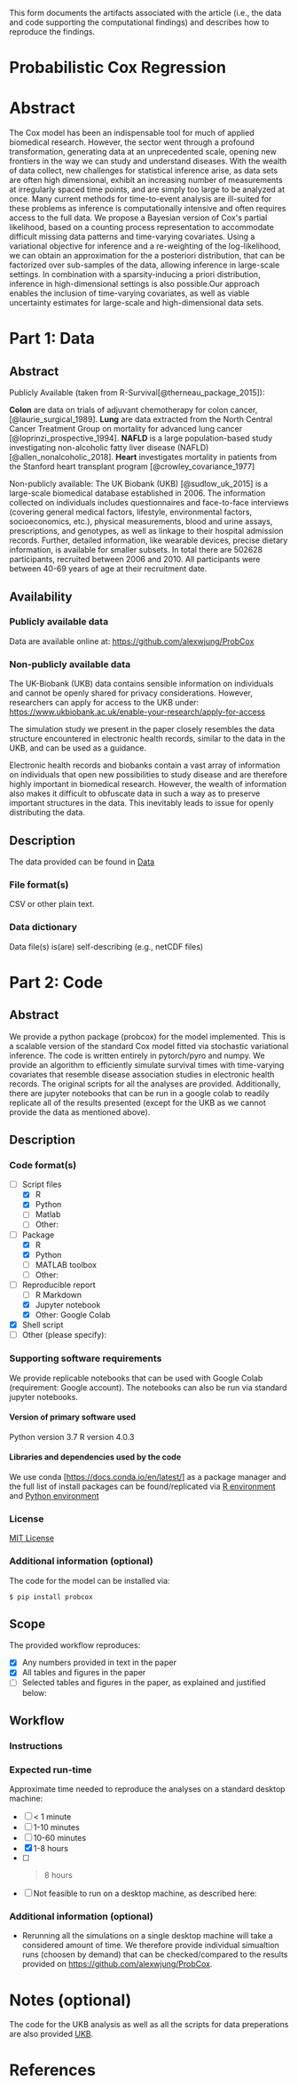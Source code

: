 This form documents the artifacts associated with the article (i.e., the data and code supporting the computational findings) and describes how to reproduce the findings.
# **Probabilistic Cox Regression**
# Abstract
The Cox model has been an indispensable tool for much of applied biomedical research. However, the sector went through a profound transformation, generating data at an unprecedented scale, opening new frontiers in the way we can study and understand diseases. With the wealth of data collect, new challenges for statistical inference arise, as data sets are often high dimensional, exhibit an increasing number of measurements at irregularly spaced time points, and are simply too large to be analyzed at once.
Many current methods for time-to-event analysis are ill-suited for these problems as inference is computationally intensive and often requires access to the full data. We propose a Bayesian version of Cox's partial likelihood, based on a counting process representation to accommodate difficult missing data patterns and time-varying covariates.
Using a variational objective for inference and a re-weighting of the log-likelihood, we can obtain an approximation for the a posteriori distribution, that can be factorized over sub-samples of the data, allowing inference in large-scale settings. In combination with a sparsity-inducing a priori distribution, inference in high-dimensional settings is also possible.Our approach enables the inclusion of time-varying covariates, as well as viable uncertainty estimates for large-scale and high-dimensional data sets.


# Part 1: Data
## Abstract

Publicly Available (taken from R-Survival[@therneau_package_2015]):

**Colon** are data on trials of adjuvant chemotherapy for colon cancer,  [@laurie_surgical_1989]. **Lung** are data extracted from the North Central Cancer Treatment Group on mortality for advanced lung cancer [@loprinzi_prospective_1994].
**NAFLD** is a large population-based study investigating non-alcoholic fatty liver disease (NAFLD) [@allen_nonalcoholic_2018]. **Heart** investigates mortality in patients from the Stanford heart transplant program [@crowley_covariance_1977]

Non-publicly available:
The UK Biobank (UKB) [@sudlow_uk_2015] is a large-scale biomedical database established in 2006. The information collected on individuals includes questionnaires and face-to-face interviews (covering general medical factors, lifestyle, environmental factors, socioeconomics, etc.), physical measurements, blood and urine assays, prescriptions, and genotypes, as well as linkage to their hospital admission records. Further, detailed information, like wearable devices, precise dietary information, is available for smaller subsets. In total there are 502628 participants, recruited between 2006 and 2010. All participants were between 40-69 years of age at their recruitment date.


## Availability
### Publicly available data
Data are available online at: https://github.com/alexwjung/ProbCox

### Non-publicly available data
The UK-Biobank (UKB) data contains sensible information on individuals and cannot be openly shared for privacy considerations.
However, researchers can apply for access to the UKB under:
https://www.ukbiobank.ac.uk/enable-your-research/apply-for-access

The simulation study we present in the paper closely resembles the data structure encountered in electronic health records, similar to the data in the UKB, and can be used as a guidance.

Electronic health records and biobanks contain a vast array of information on individuals that open new possibilities to study disease and are therefore highly important in biomedical research. However, the wealth of information also makes it difficult to obfuscate data in such a way as to preserve important structures in the data.
This inevitably leads to issue for openly distributing the data.


## Description
The data provided can be found in [Data](./data)

### File format(s)

CSV or other plain text.

### Data dictionary
Data file(s) is(are) self-describing (e.g., netCDF files)

# Part 2: Code

## Abstract

We provide a python package (probcox) for the model implemented. This is a scalable version of the standard Cox model fitted via stochastic variational inference. The code is written entirely in pytorch/pyro and numpy.
We provide an algorithm to efficiently simulate survival times with time-varying covariates that resemble disease association studies in electronic health records.
The original scripts for all the analyses are provided. Additionally, there are jupyter notebooks that can be run in a google colab to readily replicate all of the results presented (except for the UKB as we cannot provide the data as mentioned above).

## Description
### Code format(s)

- [ ] Script files
    - [X] R
    - [X] Python
    - [ ] Matlab
    - [ ] Other:
- [ ] Package
    - [X] R
    - [X] Python
    - [ ] MATLAB toolbox
    - [ ] Other:
- [ ] Reproducible report
    - [ ] R Markdown
    - [X] Jupyter notebook
    - [X] Other: Google Colab
- [X] Shell script
- [ ] Other (please specify):

### Supporting software requirements

We provide replicable notebooks that can be used with Google Colab (requirement: Google account).
The notebooks can also be run via standard jupyter notebooks.

#### Version of primary software used

Python version 3.7
R version 4.0.3

#### Libraries and dependencies used by the code
We use conda [https://docs.conda.io/en/latest/] as a package manager and the full list of install packages can be found/replicated via [R environment](./docs/requirements_R.txt) and [Python environment](./docs/requirements_python.txt)

### License

[MIT License](./LICENSE)

### Additional information (optional)

The code for the model can be installed via:

```
$ pip install probcox
```

## Scope

The provided workflow reproduces:

- [X] Any numbers provided in text in the paper
- [X] All tables and figures in the paper
- [ ] Selected tables and figures in the paper, as explained and justified below:

## Workflow
### Instructions
<!--
Describe how to use the materials provided to reproduce analyses in the manuscript. Additional details can be provided in file(s) accompanying the reproducibility materials.
-->


### Expected run-time

Approximate time needed to reproduce the analyses on a standard desktop machine:

- [ ] < 1 minute
- [ ] 1-10 minutes
- [ ] 10-60 minutes
- [X] 1-8 hours
- [ ] > 8 hours
- [ ] Not feasible to run on a desktop machine, as described here:

### Additional information (optional)

- Rerunning all the simulations on a single desktop machine will take a considered amount of time. We therefore provide individual simualtion runs (choosen by demand) that can be checked/compared to the results provided on https://github.com/alexwjung/ProbCox.

# Notes (optional)
The code for the UKB analysis as well as all the scripts for data preperations are also provided [UKB](./ukb).

# References
